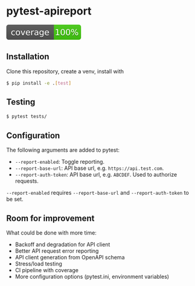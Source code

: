 # pytest-apireport
![](coverage.svg)
## Installation
Clone this repository, create a venv, install with
```bash
$ pip install -e .[test]
```

## Testing
```bash
$ pytest tests/
```

## Configuration
The following arguments are added to pytest:
* `--report-enabled`: Toggle reporting.
* `--report-base-url`: API base url, e.g. `https://api.test.com`.
* `--report-auth-token`: API base url, e.g. `ABCDEF`. Used to authorize requests.

`--report-enabled` requires  `--report-base-url` and `--report-auth-token` to be set.

## Room for improvement
What could be done with more time:
* Backoff and degradation for API client
* Better API request error reporting
* API client generation from OpenAPI schema
* Stress/load testing
* CI pipeline with coverage
* More configuration options (pytest.ini, environment variables)
